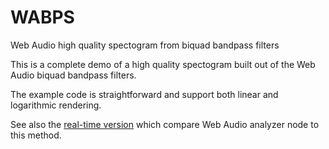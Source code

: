 # WABPS

Web Audio high quality spectogram from biquad bandpass filters

This is a complete demo of a high quality spectogram built out of the Web Audio biquad bandpass filters.

The example code is straightforward and support both linear and logarithmic rendering.

See also the [real-time version](https://github.com/grz0zrg/WABSP2) which compare Web Audio analyzer node to this method.